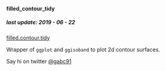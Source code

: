 #### filled_contour_tidy
##### last update: 2019 - 06 - 22
[filled.contour.tidy](https://gcarrascoe.github.io/filled_contour_tidy/filled_contour_tidy.html)

Wrapper of `ggplot` and `ggisoband` to plot 2d contour surfaces.


Say hi on twitter [@gabc91](https://twitter.com/Gabc91)
